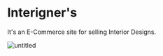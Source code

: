 # Interigner's
It's an E-Commerce site for selling Interior Designs.

![untitled](https://user-images.githubusercontent.com/30493619/29159791-72db9178-7dcd-11e7-92c0-53225d85555b.png)
